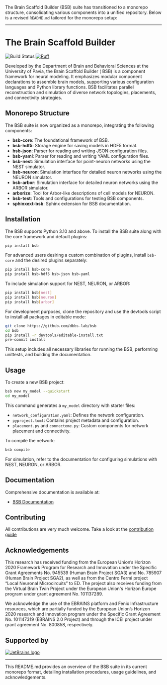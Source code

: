 The Brain Scaffold Builder (BSB) suite has transitioned to a monorepo structure, consolidating various components into a
unified repository. Below is a revised `README.md` tailored for the monorepo setup:

---

# The Brain Scaffold Builder

![Build Status](https://github.com/dbbs-lab/bsb/actions/workflows/main.yml/badge.svg)
[![Ruff](https://img.shields.io/endpoint?url=https://raw.githubusercontent.com/astral-sh/ruff/main/assets/badge/v2.json)](https://github.com/astral-sh/ruff)

Developed by the Department of Brain and Behavioral Sciences at the University of Pavia, the Brain Scaffold Builder (
BSB) is a component framework for neural modeling. It emphasizes modular component declarations to assemble brain
models, supporting various configuration languages and Python library functions. BSB facilitates parallel reconstruction
and simulation of diverse network topologies, placements, and connectivity strategies.

## Monorepo Structure

The BSB suite is now organized as a monorepo, integrating the following components:

* **bsb-core**: The foundational framework of BSB.
* **bsb-hdf5**: Storage engine for saving models in HDF5 format.
* **bsb-json**: Parser for reading and writing JSON configuration files.
* **bsb-yaml**: Parser for reading and writing YAML configuration files.
* **bsb-nest**: Simulation interface for point-neuron networks using the NEST simulator.
* **bsb-neuron**: Simulation interface for detailed neuron networks using the NEURON simulator.
* **bsb-arbor**: Simulation interface for detailed neuron networks using the ARBOR simulator.
* **arborize**: Tool for Arbor-like descriptions of cell models for NEURON.
* **bsb-test**: Tools and configurations for testing BSB components.
* **sphinxext-bsb**: Sphinx extension for BSB documentation.

## Installation

The BSB supports Python 3.10 and above. To install the BSB suite along with the core framework and default plugins:

```bash
pip install bsb
```

For advanced users desiring a custom combination of plugins, install `bsb-core` and the desired plugins separately:

```bash
pip install bsb-core
pip install bsb-hdf5 bsb-json bsb-yaml
```

To include simulation support for NEST, NEURON, or ARBOR:

```bash
pip install bsb[nest]
pip install bsb[neuron]
pip install bsb[arbor]
```

For development purposes, clone the repository and use the devtools script to install all packages in editable mode:

```bash
git clone https://github.com/dbbs-lab/bsb
cd bsb
pip install -r devtools/editable-install.txt
pre-commit install
```

This setup includes all necessary libraries for running the BSB, performing unittests, and building the documentation.

## Usage

To create a new BSB project:

```bash
bsb new my_model --quickstart
cd my_model
```

This command generates a `my_model` directory with starter files:

* `network_configuration.yaml`: Defines the network configuration.
* `pyproject.toml`: Contains project metadata and configuration.
* `placement.py` and `connectome.py`: Custom components for network placement and connectivity.

To compile the network:

```bash
bsb compile
```

For simulation, refer to the documentation for configuring simulations with NEST, NEURON, or ARBOR.

## Documentation

Comprehensive documentation is available at:

* [BSB Documentation](https://bsb.readthedocs.io/en/latest)

## Contributing

All contributions are very much welcome.
Take a look at the [contribution guide](CONTRIBUTING.md)

## Acknowledgements

This research has received funding from the European Union’s Horizon 2020 Framework Program for Research and Innovation
under the Specific Grant Agreements No. 945539 (Human Brain Project SGA3) and No. 785907 (Human Brain Project SGA2), as
well as from the Centro Fermi project “Local Neuronal Microcircuits” to ED. The project also receives funding from the
Virtual Brain Twin Project under the European Union's Horizon Europe program under grant agreement No. 101137289.

We acknowledge the use of the EBRAINS platform and Fenix Infrastructure resources, which are partially funded by the
European Union’s Horizon 2020 research and innovation program under the Specific Grant Agreement No. 101147319 (EBRAINS
2.0 Project) and through the ICEI project under grant agreement No. 800858, respectively.

## Supported by

[![JetBrains logo](https://resources.jetbrains.com/storage/products/company/brand/logos/jetbrains.svg)](https://jb.gg/OpenSourceSupport)

---

This README.md provides an overview of the BSB suite in its current monorepo format, detailing installation procedures,
usage guidelines, and acknowledgements.
